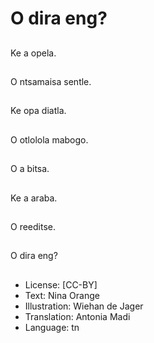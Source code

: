 # O dira eng?

##
Ke a opela.

##
O ntsamaisa sentle.

##
Ke opa diatla.

##
O otlolola mabogo.

##
O a bitsa.

##
Ke a araba.

##
O reeditse.

##
O dira eng?

##
* License: [CC-BY]
* Text: Nina Orange
* Illustration: Wiehan de Jager
* Translation: Antonia Madi
* Language: tn
